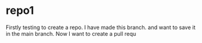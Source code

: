 # repo1
Firstly testing to create a repo.
I have made this branch.
and want to save it in the main branch.
Now I want to create a pull requ
